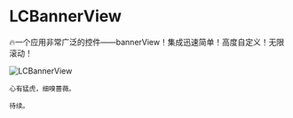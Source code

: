 # LCBannerView

🔥一个应用非常广泛的控件——bannerView！集成迅速简单！高度自定义！无限滚动！

![LCBannerView](https://github.com/LeoiOS/LCBannerView/blob/master/LCBannerViewDemo.gif)
````
心有猛虎，细嗅蔷薇。
````

````
待续。
````
